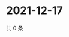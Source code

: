# 2021-12-17

共 0 条

<!-- BEGIN WEIBO -->
<!-- 最后更新时间 Fri Dec 17 2021 20:18:40 GMT+0800 (China Standard Time) -->

<!-- END WEIBO -->
